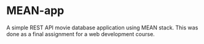 # MEAN-app
A simple REST API movie database application using MEAN stack. This was done as a final assignment for a web development course.
